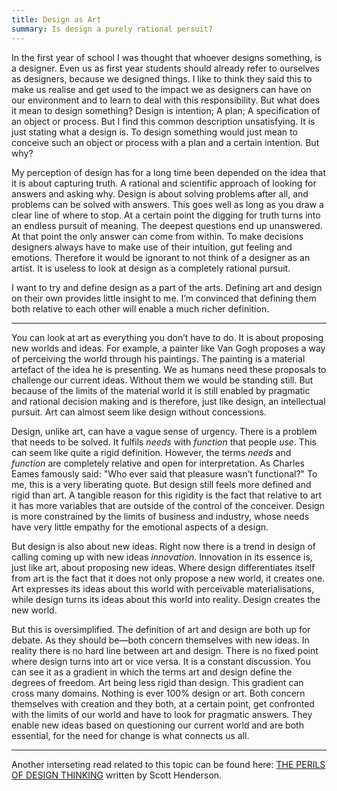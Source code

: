 ```yaml
---
title: Design as Art
summary: Is design a purely rational persuit?
---
```



In the first year of school I was thought that whoever designs something, is a designer. Even us as first year students should already refer to ourselves as designers, because we designed things. I like to think they said this to make us realise and get used to the impact we as designers can have on our environment and to learn to deal with this responsibility. But what does it mean to design something? Design is intention; A plan; A specification of an object or process. But I find this common description unsatisfying. It is just stating what a design is. To design something would just mean to conceive such an object or process with a plan and a certain intention. But why?

My perception of design has for a long time been depended on the idea that it is about capturing truth. A rational and scientific approach of looking for answers and asking why. Design is about solving problems after all, and problems can be solved with answers. This goes well as long as you draw a clear line of where to stop. At a certain point the digging for truth turns into an endless pursuit of meaning. The deepest questions end up unanswered. At that point the only answer can come from within. To make decisions designers always have to make use of their intuition, gut feeling and emotions. Therefore it would be ignorant to not think of a designer as an artist. It is useless to look at design as a completely rational pursuit.

I want to try and define design as a part of the arts. Defining art and design on their own provides little insight to me. I’m convinced that defining them both relative to each other will enable a much richer definition.

---

You can look at art as everything you don’t have to do. It is about proposing new worlds and ideas. For example, a painter like Van Gogh proposes a way of perceiving the world through his paintings. The painting is a material artefact of the idea he is presenting. We as humans need these proposals to challenge our current ideas. Without them we would be standing still. But because of the limits of the material world it is still enabled by pragmatic and rational decision making and is therefore, just like design, an intellectual pursuit. Art can almost seem like design without concessions.

Design, unlike art, can have a vague sense of urgency. There is a problem that needs to be solved. It fulfils _needs_ with _function_ that people _use_. This can seem like quite a rigid definition. However, the terms _needs_ and _function_ are completely relative and open for interpretation. As Charles Eames famously said: "Who ever said that pleasure wasn’t functional?" To me, this is a very liberating quote. But design still feels more defined and rigid than art. A tangible reason for this rigidity is the fact that relative to art it has more variables that are outside of the control of the conceiver. Design is more constrained by the limits of business and industry, whose needs have very little empathy for the emotional aspects of a design.

But design is also about new ideas. Right now there is a trend in design of calling coming up with new ideas _innovation_. Innovation in its essence is, just like art, about proposing new ideas. Where design differentiates itself from art is the fact that it does not only propose a new world, it creates one. Art expresses its ideas about this world with perceivable materialisations, while design turns its ideas about this world into reality. Design creates the new world.

But this is oversimplified. The definition of art and design are both up for debate. As they should be—both concern themselves with new ideas. In reality there is no hard line between art and design. There is no fixed point where design turns into art or vice versa. It is a constant discussion. You can see it as a gradient in which the terms art and design define the degrees of freedom. Art being less rigid than design. This gradient can cross many domains. Nothing is ever 100% design or art. Both concern themselves with creation and they both, at a certain point, get confronted with the limits of our world and have to look for pragmatic answers. They enable new ideas based on questioning our current world and are both essential, for the need for change is what connects us all.

---

Another interseting read related to this topic can be found here: [THE PERILS OF DESIGN THINKING](https://www.linkedin.com/pulse/perils-design-thinking-scott-henderson/) written by Scott Henderson.
